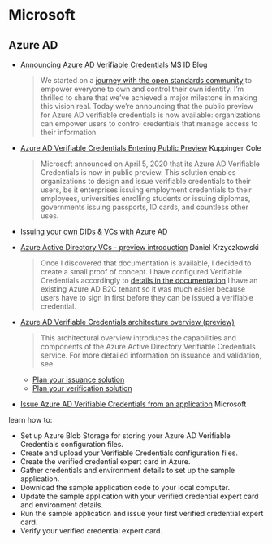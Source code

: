 # Microsoft

## Azure AD
* [Announcing Azure AD Verifiable Credentials](https://techcommunity.microsoft.com/t5/azure-active-directory-identity/announcing-azure-ad-verifiable-credentials/ba-p/1994711) MS ID Blog
  > We started on a [journey with the open standards community](https://techcommunity.microsoft.com/t5/azure-active-directory-identity/decentralized-digital-identities-and-blockchain-the-future-as-we/ba-p/1994714) to empower everyone to own and control their own identity. I’m thrilled to share that we’ve achieved a major milestone in making this vision real. Today we’re announcing that the public preview for Azure AD verifiable credentials is now available: organizations can empower users to control credentials that manage access to their information.

* [Azure AD Verifiable Credentials Entering Public Preview](https://www.kuppingercole.com/blog/bailey/azure-ad-verifiable-credentials-entering-public-preview) Kuppinger Cole
  > Microsoft announced on April 5, 2020 that its Azure AD Verifiable Credentials is now in public preview. This solution enables organizations to design and issue verifiable credentials to their users, be it enterprises issuing employment credentials to their employees, universities enrolling students or issuing diplomas, governments issuing passports, ID cards, and countless other uses.
* [Issuing your own DIDs & VCs with Azure AD](https://www.xtseminars.co.uk/post/issuing-your-own-dids-vcs-with-azure-ad)
* [Azure Active Directory VCs - preview introduction](https://daniel-krzyczkowski.github.io/Azure-AD-Verifiable-Credentials-Intro/) Daniel Krzyczkowski
  > Once I discovered that documentation is available, I decided to create a small proof of concept. I have configured Verifiable Credentials accordingly to [details in the documentation](https://docs.microsoft.com/en-us/azure/active-directory/verifiable-credentials/enable-your-tenant-verifiable-credentials) I have an existing Azure AD B2C tenant so it was much easier because users have to sign in first before they can be issued a verifiable credential.
* [Azure AD Verifiable Credentials architecture overview (preview)](https://docs.microsoft.com/en-us/azure/active-directory/verifiable-credentials/introduction-to-verifiable-credentials-architecture)
  > This architectural overview introduces the capabilities and components of the Azure Active Directory Verifiable Credentials service. For more detailed information on issuance and validation, see
  - [Plan your issuance solution](https://docs.microsoft.com/en-us/azure/active-directory/verifiable-credentials/plan-issuance-solution)
  - [Plan your verification solution](https://docs.microsoft.com/en-us/azure/active-directory/verifiable-credentials/plan-verification-solution)
* [Issue Azure AD Verifiable Credentials from an application](https://docs.microsoft.com/en-us/azure/active-directory/verifiable-credentials/verifiable-credentials-configure-issuer) Microsoft

learn how to:

- Set up Azure Blob Storage for storing your Azure AD Verifiable Credentials configuration files.
- Create and upload your Verifiable Credentials configuration files.
- Create the verified credential expert card in Azure.
- Gather credentials and environment details to set up the sample application.
- Download the sample application code to your local computer.
- Update the sample application with your verified credential expert card and environment details.
- Run the sample application and issue your first verified credential expert card.
- Verify your verified credential expert card.
